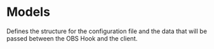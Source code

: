 # Models
Defines the structure for the configuration file and the data that will be passed between the OBS Hook and the client.
